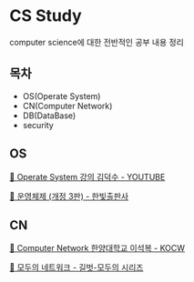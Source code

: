 # CS Study
 
computer science에 대한 전반적인 공부 내용 정리
 
## 목차
- OS(Operate System)
- CN(Computer Network)
- DB(DataBase)
- security

## OS
[🔗 Operate System 강의 김덕수 - YOUTUBE](https://www.youtube.com/playlist?list=PLBrGAFAIyf5rby7QylRc6JxU5lzQ9c4tN) 

[🔗 운영체제 (개정 3판) - 한빛출판사](https://www.hanbit.co.kr/store/books/look.php?p_code=B3239422381) 

## CN
[🔗 Computer Network 한양대학교 이석복 - KOCW](http://www.kocw.or.kr/home/cview.do?cid=6166c077e545b736)

[🔗 모두의 네트워크 - 길벗-모두의 시리즈](https://www.gilbut.co.kr/book/view?bookcode=BN002021) 
